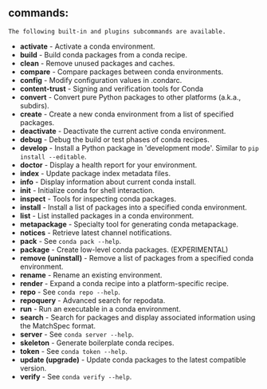 ## commands:
    The following built-in and plugins subcommands are available.
    
- __activate__          - Activate a conda environment.
- __build__             - Build conda packages from a conda recipe.
- __clean__             - Remove unused packages and caches.
- __compare__           - Compare packages between conda environments.
- __config__            - Modify configuration values in .condarc.
- __content-trust__     - Signing and verification tools for Conda
- __convert__           - Convert pure Python packages to other platforms (a.k.a., subdirs).
- __create__            - Create a new conda environment from a list of specified packages.
- __deactivate__        - Deactivate the current active conda environment.
- __debug__             - Debug the build or test phases of conda recipes.
- __develop__           - Install a Python package in 'development mode'. Similar to `pip install --editable`.
- __doctor__            - Display a health report for your environment.
- __index__             - Update package index metadata files.
- __info__              - Display information about current conda install.
- __init__              - Initialize conda for shell interaction.
- __inspect__           - Tools for inspecting conda packages.
- __install__           - Install a list of packages into a specified conda environment.
- __list__              - List installed packages in a conda environment.
- __metapackage__       - Specialty tool for generating conda metapackage.
- __notices__           - Retrieve latest channel notifications.
- __pack__              - See `conda pack --help`.
- __package__           - Create low-level conda packages. (EXPERIMENTAL)
- __remove (uninstall)__
                  - Remove a list of packages from a specified conda environment.
- __rename__            - Rename an existing environment.
- __render__            - Expand a conda recipe into a platform-specific recipe.
- __repo__              - See `conda repo --help`.
- __repoquery__         - Advanced search for repodata.
- __run__               - Run an executable in a conda environment.
- __search__            - Search for packages and display associated information using the MatchSpec format.
- __server__            - See `conda server --help`.
- __skeleton__          - Generate boilerplate conda recipes.
- __token__             - See `conda token --help`.
- __update (upgrade)__  - Update conda packages to the latest compatible version.
- __verify__            - See `conda verify --help`.
